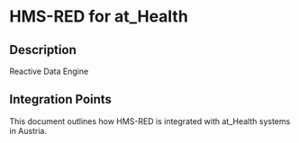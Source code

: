 # HMS-RED for at_Health

## Description

Reactive Data Engine

## Integration Points

This document outlines how HMS-RED is integrated with at_Health systems in Austria.
